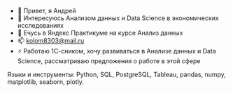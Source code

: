 - 👋 Привет, я Андрей
- 👀 Интересуюсь Анализом данных и Data Science в экономических исследованиях
- 🌱 Eчусь в  Яндекс Практикуме на курсе Анализ данных 
- 📫 kolom8303@mail.ru
- ⚡ Работаю 1С-сником, хочу развиваться в Анализе данных и Data Science, рассматриваю предложения о работе в этой сфере
<!---
kolom83/kolom83 is a ✨ special ✨ repository because its `README.md` (this file) appears on your GitHub profile.
You can click the Preview link to take a look at your changes.
--->
Языки и инструменты:
Python, SQL, PostgreSQL, Tableau, pandas, numpy, matplotlib, seaborn, plotly.
